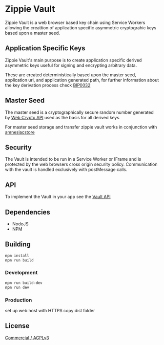 # Zippie Vault
Zippie Vault is a web browser based key chain using Service Workers allowing the creattion of application specific asymmetric cryptograhic keys based upon a master seed.

## Application Specific Keys
Zippie Vault's main purpose is to create application specific derived asymmetric keys useful for signing and encrypting arbitrary data.

These are created deterministically based upon the master seed, application uri, and application generated path, for further information about the key derivation process check [BIP0032](https://github.com/bitcoin/bips/blob/master/bip-0032.mediawiki)

## Master Seed
The master seed is a cryptographically secure random number generated by [Web Crypto API](https://developer.mozilla.org/en-US/docs/Web/API/Crypto/getRandomValues) used as the basis for all derived keys.

For master seed storage and transfer zippie vault works in conjunction with [amnesiacstore](https://github.com/zippiehq/amnesiacstore)

## Security
The Vault is intended to be run in a Service Worker or IFrame and is protected by the web browsers cross origin security policy. Communication with the vault is handled exclusively with postMessage calls.

## API
To implement the Vault in your app see the [Vault API](https://github.com/zippiehq/vault-api)

## Dependencies
 - NodeJS
 - NPM

## Building
```bash
npm install
npm run build
```


### Development
```bash
npm run build-dev
npm run dev
```

### Production
set up web host with HTTPS
copy dist folder

## License
[Commercial / AGPLv3](LICENSE)
